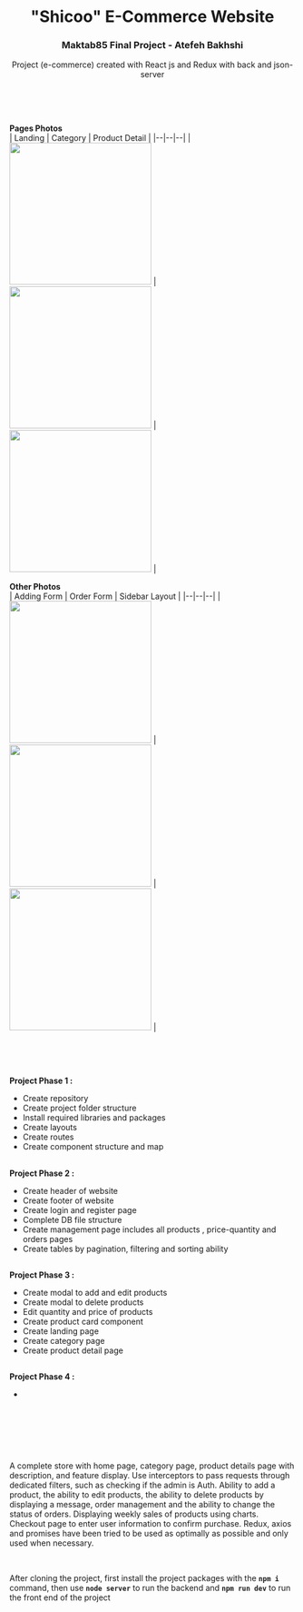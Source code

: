 <h1 align="center">"Shicoo" E-Commerce Website</h1>
<h3 align="center">Maktab85 Final Project - Atefeh Bakhshi</h3>
<p align="center">Project (e-commerce) created with React js and Redux with back and json-server<p>
  
</br><h2></h2></br>
<strong>Pages Photos </strong>
</br>
| Landing | Category | Product Detail |
|--|--|--|
| <kbd><img src="https://github.com/atefehbakhshi/maktab85-project-atefeh-bakhshi/blob/develop/public/img/git/landing.png" width=250px ></kbd> | <kbd><img src="https://github.com/atefehbakhshi/maktab85-project-atefeh-bakhshi/blob/develop/public/img/git/category.png" width=250px ></kbd> | <kbd><img src="https://github.com/atefehbakhshi/maktab85-project-atefeh-bakhshi/blob/develop/public/img/git/productDetail.png" width=250px ></kbd> |

<strong>Other Photos </strong>
</br>
| Adding Form | Order Form | Sidebar Layout |
|--|--|--|
| <kbd><img src="https://github.com/atefehbakhshi/maktab85-project-atefeh-bakhshi/blob/develop/public/img/git/addingForm.png" width=250px ></kbd> | <kbd><img src="https://github.com/atefehbakhshi/maktab85-project-atefeh-bakhshi/blob/develop/public/img/git/orderForm.png" width=250px ></kbd> | <kbd><img src="https://github.com/atefehbakhshi/maktab85-project-atefeh-bakhshi/blob/develop/public/img/git/sidebar.png" width=250px ></kbd> |

</br><h2></h2></br>
<strong>Project Phase 1 : </strong>
</br>

<ul>
  <li>Create repository</li>
  <li>Create project folder structure</li>
  <li>Install required libraries and packages</li>
  <li>Create layouts</li>
  <li>Create routes</li>
  <li>Create component structure and map</li>

</ul>
<h2></h2>
<strong>Project Phase 2 : </strong>
</br>
<ul>
  <li>Create header of website</li>
  <li>Create footer of website</li>
  <li>Create login and register page</li>
  <li>Complete DB file structure</li>
  <li>Create management page includes all products , price-quantity and orders pages</li>
  <li>Create tables by pagination, filtering and sorting ability</li>

</ul>
<h2></h2>
<strong>Project Phase 3 : </strong>
</br>
<ul>
  <li>Create modal to add and edit products</li>
  <li>Create modal to delete products</li>
  <li>Edit quantity and price of products</li>
  <li>Create product card component</li>
  <li>Create landing page</li>
  <li>Create category page</li>
  <li>Create product detail page</li>
</ul>
<h2></h2>
<strong>Project Phase 4 : </strong>
</br>
<ul>
  <li></li>
</ul>
</br><h2></h2></br></br>

<p>
A complete store with home page, category page, product details page with description, and feature display. Use interceptors to pass requests through dedicated filters, such as checking if the admin is Auth. Ability to add a product, the ability to edit products, the ability to delete products by displaying a message, order management and the ability to change the status of orders. Displaying weekly sales of products using charts. Checkout page to enter user information to confirm purchase. Redux, axios and promises have been tried to be used as optimally as possible and only used when necessary.
</p>

</br>
<p>
After cloning the project, first install the project packages with the <strong><code>npm i</code></strong> command, then use <strong><code>node server</code></strong> to run the backend and <strong><code>npm run dev</code></strong> to run the front end of the project
</p>
</br><h2></h2></br>
